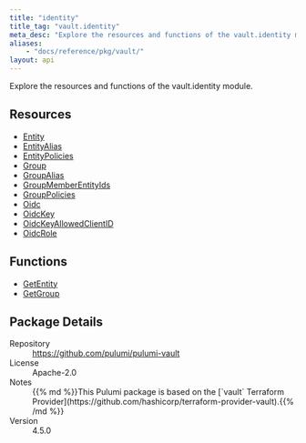 ```yaml
---
title: "identity"
title_tag: "vault.identity"
meta_desc: "Explore the resources and functions of the vault.identity module."
aliases:
    - "docs/reference/pkg/vault/"
layout: api
---
```


<!-- WARNING: this file was generated by Pulumi Docs Generator. -->
<!-- Do not edit by hand unless you're certain you know what you are doing! -->

Explore the resources and functions of the vault.identity module.

<h2 id="resources">Resources</h2>
<ul class="api">
    <li><a href="entity" title="Entity"><span class="symbol resource"></span>Entity</a></li>
    <li><a href="entityalias" title="EntityAlias"><span class="symbol resource"></span>EntityAlias</a></li>
    <li><a href="entitypolicies" title="EntityPolicies"><span class="symbol resource"></span>EntityPolicies</a></li>
    <li><a href="group" title="Group"><span class="symbol resource"></span>Group</a></li>
    <li><a href="groupalias" title="GroupAlias"><span class="symbol resource"></span>GroupAlias</a></li>
    <li><a href="groupmemberentityids" title="GroupMemberEntityIds"><span class="symbol resource"></span>GroupMemberEntityIds</a></li>
    <li><a href="grouppolicies" title="GroupPolicies"><span class="symbol resource"></span>GroupPolicies</a></li>
    <li><a href="oidc" title="Oidc"><span class="symbol resource"></span>Oidc</a></li>
    <li><a href="oidckey" title="OidcKey"><span class="symbol resource"></span>OidcKey</a></li>
    <li><a href="oidckeyallowedclientid" title="OidcKeyAllowedClientID"><span class="symbol resource"></span>OidcKeyAllowedClientID</a></li>
    <li><a href="oidcrole" title="OidcRole"><span class="symbol resource"></span>OidcRole</a></li>
</ul>

<h2 id="functions">Functions</h2>
<ul class="api">
    <li><a href="getentity" title="GetEntity"><span class="symbol function"></span>GetEntity</a></li>
    <li><a href="getgroup" title="GetGroup"><span class="symbol function"></span>GetGroup</a></li>
</ul>

<h2 id="package-details">Package Details</h2>
<dl class="package-details">
	<dt>Repository</dt>
	<dd><a href="https://github.com/pulumi/pulumi-vault">https://github.com/pulumi/pulumi-vault</a></dd>
	<dt>License</dt>
	<dd>Apache-2.0</dd>
	<dt>Notes</dt>
	<dd>{{% md %}}This Pulumi package is based on the [`vault` Terraform Provider](https://github.com/hashicorp/terraform-provider-vault).{{% /md %}}</dd>
	<dt>Version</dt>
	<dd>4.5.0</dd>
</dl>

